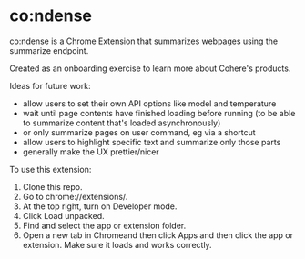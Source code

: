 # co:ndense
co:ndense is a Chrome Extension that summarizes webpages using the summarize endpoint.

Created as an onboarding exercise to learn more about Cohere's products.

Ideas for future work:
- allow users to set their own API options like model and temperature
- wait until page contents have finished loading before running (to be able to summarize content that's loaded asynchronously)
- or only summarize pages on user command, eg via a shortcut
- allow users to highlight specific text and summarize only those parts
- generally make the UX prettier/nicer

To use this extension:
1. Clone this repo.
2. Go to chrome://extensions/.
3. At the top right, turn on Developer mode.
4. Click Load unpacked.
5. Find and select the app or extension folder.
6. Open a new tab in Chromeand then click Apps and then click the app or extension. Make sure it loads and works correctly.
